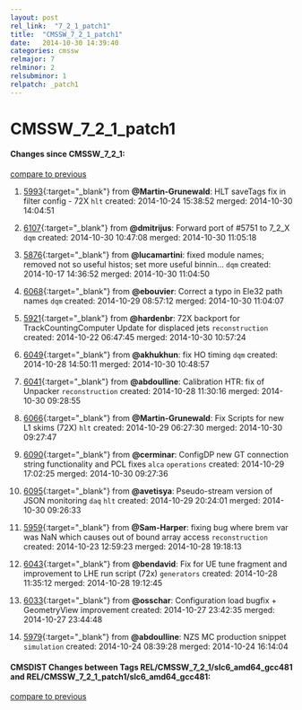 ```yaml
---
layout: post
rel_link:  "7_2_1_patch1"
title:  "CMSSW_7_2_1_patch1"
date:   2014-10-30 14:39:40
categories: cmssw
relmajor: 7
relminor: 2
relsubminor: 1
relpatch: _patch1
---
```


# CMSSW_7_2_1_patch1
#### Changes since CMSSW_7_2_1:

[compare to previous](https://github.com/cms-sw/cmssw/compare/CMSSW_7_2_1...CMSSW_7_2_1_patch1)



1. [5993](http://github.com/cms-sw/cmssw/pull/5993){:target="_blank"}  from **@Martin-Grunewald**: HLT saveTags fix in filter config - 72X `hlt`  created: 2014-10-24 15:38:52 merged: 2014-10-30 14:04:51

2. [6107](http://github.com/cms-sw/cmssw/pull/6107){:target="_blank"}  from **@dmitrijus**: Forward port of #5751 to 7_2_X `dqm`  created: 2014-10-30 10:47:08 merged: 2014-10-30 11:05:18

3. [5876](http://github.com/cms-sw/cmssw/pull/5876){:target="_blank"}  from **@lucamartini**: fixed module names; removed not so useful histos; set more useful binnin... `dqm`  created: 2014-10-17 14:36:52 merged: 2014-10-30 11:04:50

4. [6068](http://github.com/cms-sw/cmssw/pull/6068){:target="_blank"}  from **@ebouvier**: Correct a typo in Ele32 path names `dqm`  created: 2014-10-29 08:57:12 merged: 2014-10-30 11:04:07

5. [5921](http://github.com/cms-sw/cmssw/pull/5921){:target="_blank"}  from **@hardenbr**: 72X backport for TrackCountingComputer Update for displaced jets  `reconstruction`  created: 2014-10-22 06:47:45 merged: 2014-10-30 10:57:24

6. [6049](http://github.com/cms-sw/cmssw/pull/6049){:target="_blank"}  from **@akhukhun**: fix HO timing `dqm`  created: 2014-10-28 14:50:11 merged: 2014-10-30 10:48:57

7. [6041](http://github.com/cms-sw/cmssw/pull/6041){:target="_blank"}  from **@abdoulline**: Calibration HTR: fix of Unpacker `reconstruction`  created: 2014-10-28 11:30:16 merged: 2014-10-30 09:28:55

8. [6066](http://github.com/cms-sw/cmssw/pull/6066){:target="_blank"}  from **@Martin-Grunewald**: Fix Scripts for new L1 skims (72X) `hlt`  created: 2014-10-29 06:27:30 merged: 2014-10-30 09:27:47

9. [6090](http://github.com/cms-sw/cmssw/pull/6090){:target="_blank"}  from **@cerminar**: ConfigDP new GT connection string functionality and PCL fixes `alca`  `operations`  created: 2014-10-29 17:02:25 merged: 2014-10-30 09:27:36

10. [6095](http://github.com/cms-sw/cmssw/pull/6095){:target="_blank"}  from **@avetisya**: Pseudo-stream version of JSON monitoring `daq`  `hlt`  created: 2014-10-29 20:24:01 merged: 2014-10-30 09:26:33

11. [5959](http://github.com/cms-sw/cmssw/pull/5959){:target="_blank"}  from **@Sam-Harper**: fixing bug where brem var was NaN which causes out of bound array access `reconstruction`  created: 2014-10-23 12:59:23 merged: 2014-10-28 19:18:13

12. [6043](http://github.com/cms-sw/cmssw/pull/6043){:target="_blank"}  from **@bendavid**: Fix for UE tune fragment and improvement to LHE run script (72x) `generators`  created: 2014-10-28 11:35:12 merged: 2014-10-28 19:12:45

13. [6033](http://github.com/cms-sw/cmssw/pull/6033){:target="_blank"}  from **@osschar**: Configuration load bugfix + GeometryView improvement created: 2014-10-27 23:42:35 merged: 2014-10-27 23:44:48

14. [5979](http://github.com/cms-sw/cmssw/pull/5979){:target="_blank"}  from **@abdoulline**: NZS MC production snippet  `simulation`  created: 2014-10-24 08:39:28 merged: 2014-10-24 16:14:04

#### CMSDIST Changes between Tags REL/CMSSW_7_2_1/slc6_amd64_gcc481 and REL/CMSSW_7_2_1_patch1/slc6_amd64_gcc481:

[compare to previous](https://github.com/cms-sw/cmsdist/compare/REL/CMSSW_7_2_1/slc6_amd64_gcc481...REL/CMSSW_7_2_1_patch1/slc6_amd64_gcc481)


